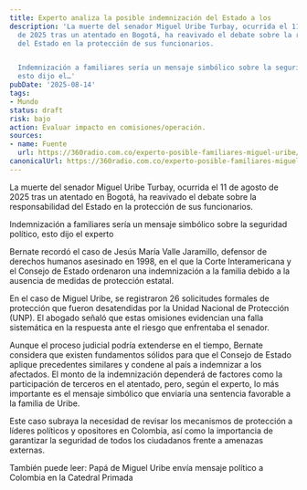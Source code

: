 ```yaml
---
title: Experto analiza la posible indemnización del Estado a los
description: 'La muerte del senador Miguel Uribe Turbay, ocurrida el 11 de agosto
  de 2025 tras un atentado en Bogotá, ha reavivado el debate sobre la responsabilidad
  del Estado en la protección de sus funcionarios.


  Indemnización a familiares sería un mensaje simbólico sobre la seguridad político,
  esto dijo el…'
pubDate: '2025-08-14'
tags:
- Mundo
status: draft
risk: bajo
action: Evaluar impacto en comisiones/operación.
sources:
- name: Fuente
  url: https://360radio.com.co/experto-posible-familiares-miguel-uribe/191035/
canonicalUrl: https://360radio.com.co/experto-posible-familiares-miguel-uribe/191035/
---
```

La muerte del senador Miguel Uribe Turbay, ocurrida el 11 de agosto de 2025 tras un atentado en Bogotá, ha reavivado el debate sobre la responsabilidad del Estado en la protección de sus funcionarios.

Indemnización a familiares sería un mensaje simbólico sobre la seguridad político, esto dijo el experto

Bernate recordó el caso de Jesús María Valle Jaramillo, defensor de derechos humanos asesinado en 1998, en el que la Corte Interamericana y el Consejo de Estado ordenaron una indemnización a la familia debido a la ausencia de medidas de protección estatal.

En el caso de Miguel Uribe, se registraron 26 solicitudes formales de protección que fueron desatendidas por la Unidad Nacional de Protección (UNP). El abogado señaló que estas omisiones evidencian una falla sistemática en la respuesta ante el riesgo que enfrentaba el senador.

Aunque el proceso judicial podría extenderse en el tiempo, Bernate considera que existen fundamentos sólidos para que el Consejo de Estado aplique precedentes similares y condene al país a indemnizar a los afectados. El monto de la indemnización dependerá de factores como la participación de terceros en el atentado, pero, según el experto, lo más importante es el mensaje simbólico que enviaría una sentencia favorable a la familia de Uribe.

Este caso subraya la necesidad de revisar los mecanismos de protección a líderes políticos y opositores en Colombia, así como la importancia de garantizar la seguridad de todos los ciudadanos frente a amenazas externas.

También puede leer: Papá de Miguel Uribe envía mensaje político a Colombia en la Catedral Primada